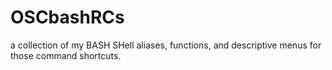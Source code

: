 OSCbashRCs
==========

a collection of my BASH SHell aliases, functions, and descriptive menus for those command shortcuts. 
